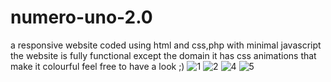 # numero-uno-2.0
a responsive website coded using html and css,php with minimal javascript
the website is fully functional except the domain
it has css animations that make it colourful
feel free to have a look ;)
![1](https://user-images.githubusercontent.com/104065189/171841525-e446a212-c72f-4a4b-adcb-17324dd32d37.PNG)
![2](https://user-images.githubusercontent.com/104065189/171841549-843ab436-8807-43b4-beaf-3ed88792fcde.PNG)
![4](https://user-images.githubusercontent.com/104065189/171841580-dfc7af4f-d51f-4dc8-9b6e-00c5ad45dd58.PNG)
![5](https://user-images.githubusercontent.com/104065189/171841600-a085f0cc-7584-4488-9095-d39559982b99.PNG)
